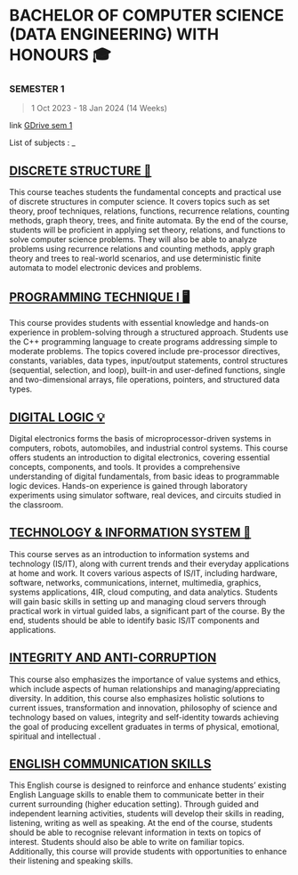 # **BACHELOR OF COMPUTER SCIENCE (DATA ENGINEERING) WITH HONOURS 🎓**

### SEMESTER 1

> 1 Oct 2023 - 18 Jan 2024  (14 Weeks)

link [GDrive sem 1](https://drive.google.com/drive/folders/1k1fiC8VRK-zqWj22HrDbIkrMTnF25IZE?usp=sharing)

<summary>List of subjects : _</summary> 

## [DISCRETE STRUCTURE 📏](https://github.com/firzanabadrus/SECPH-1/tree/main/SECI1013-Discrete%20Structure)
This course teaches students the fundamental concepts and practical use of discrete structures in computer science. It covers topics such as set theory, proof techniques, relations, functions, recurrence relations, counting methods, graph theory, trees, and finite automata. By the end of the course, students will be proficient in applying set theory, relations, and functions to solve computer science problems. They will also be able to analyze problems using recurrence relations and counting methods, apply graph theory and trees to real-world scenarios, and use deterministic finite automata to model electronic devices and problems.

## [PROGRAMMING TECHNIQUE I 🖥️](https://github.com/firzanabadrus/SECPH-1/tree/main/SECJ1013-Programming%20Technique%20I)
This course provides students with essential knowledge and hands-on experience in problem-solving through a structured approach. Students use the C++ programming language to create programs addressing simple to moderate problems. The topics covered include pre-processor directives, constants, variables, data types, input/output statements, control structures (sequential, selection, and loop), built-in and user-defined functions, single and two-dimensional arrays, file operations, pointers, and structured data types.

## [DIGITAL LOGIC 💡](https://github.com/firzanabadrus/SECPH-1/tree/main/SECR1013-Digital%20Logic)
Digital electronics forms the basis of microprocessor-driven systems in computers, robots, automobiles, and industrial control systems. This course offers students an introduction to digital electronics, covering essential concepts, components, and tools. It provides a comprehensive understanding of digital fundamentals, from basic ideas to programmable logic devices. Hands-on experience is gained through laboratory experiments using simulator software, real devices, and circuits studied in the classroom.

## [TECHNOLOGY & INFORMATION SYSTEM 💾](https://github.com/firzanabadrus/SECPH-1/tree/main/SECP1513-Technology%26Information%20System) 
This course serves as an introduction to information systems and technology (IS/IT), along with current trends and their everyday applications at home and work. It covers various aspects of IS/IT, including hardware, software, networks, communications, internet, multimedia, graphics, systems applications, 4IR, cloud computing, and data analytics. Students will gain basic skills in setting up and managing cloud servers through practical work in virtual guided labs, a significant part of the course. By the end, students should be able to identify basic IS/IT components and applications.

## [INTEGRITY AND ANTI-CORRUPTION](https://drive.google.com/drive/folders/1RSPfpgAv_-PljcVyb5qa1onz8TXThkBU)
This course also emphasizes the importance of value systems and ethics, which include aspects of human relationships and managing/appreciating diversity. In addition, this course also emphasizes holistic solutions to current issues, transformation and innovation, philosophy of science and technology based on values, integrity and self-identity towards achieving the goal of producing excellent graduates in terms of physical, emotional, spiritual and intellectual .

## [ENGLISH COMMUNICATION SKILLS](https://drive.google.com/drive/folders/1Bcev5NR6I2M4pY-j1HhIDH6YN0QIf_AA)
This English course is designed to reinforce and enhance students’ existing English Language skills to enable them to communicate better in their current surrounding (higher education setting). Through guided and independent learning activities, students will develop their skills in reading, listening, writing as well as speaking. At the end of the course, students should be able to recognise relevant information in texts on topics of interest. Students should also be able to write on familiar topics. Additionally, this course will provide students with opportunities to enhance their listening and speaking skills.







